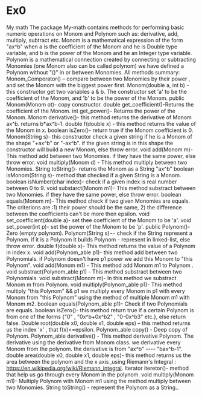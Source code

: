 # Ex0
My math
The package My-math contains methods for performing basic numeric operations on Monom and Polynom such as: derivative, add, multiply, subtract etc.
Monom is a mathematical expression of the form "ax^b" when a is the coefficient of the Monom and he is Double type variable, and b is the power of the Monom and he an Integer type variable.
Polynom is a mathematical connection created by connecting or subtracting Monomies (one Monom also can be called polynom) we have defined a Polynom without "()" in or between Monomies.
All methods summary:
Monom_Comperator() – compare between two Monomies by their power , and set the Monom with the biggest power first.
Monom(double a, int b) - this constructor get two variables a & b.
The constructor set 'a' to be the coefficient of the Monom, and 'b' to be the power of the Monom.
public Monom(Monom ot)- copy constructor.
double get_coefficient()-Returns the  coefficient of the Monom.
int get_power()- Returns the  power of the Monom.
Monom derivative()- this method returns the derivative of Monom ax^b. returns b*ax^b-1.
double f(double x) - this method returns the value of the Monom in x.
boolean isZero()- return true if the Monom coefficient is 0.
Monom(String s)- this constructor check a given string if he is a Monom of the shape "+ax^b" or "-ax^b". if the given string is in this shape the constructor will build a new Monom, else throw error.
void add(Monom m)- This method add between two Monomies. if they have the same power, else throw error.
void multiply(Monom d) - This method multiply between two Monomies.
String toString()- returns the Monom as a String "ax^b"
boolean isMonom(String s)- method that checked if a given String is a Monom.
boolean isNumber(char index)- check if a given index is real number between 0 to 9.
void substarct(Monom m1)- This method substract between two Monomies. if they have the same power, else throw error.
boolean equals(Monom m)- This method check if two given Monomies are equals.
The criterions are :1) their power should be the same, 2) the difference between the coefficients can't be more then epsilon.
void set_coefficient(double a)- set thee coefficient of the Monom to be 'a'.
void set_power(int p)- set the power of the Monom to be 'p'.
public Polynom()- Zero (empty polynom).
Polynom(String s)¬- check if the String represent a Polynom.
if it is a Polynom it builds Polynom - represent in linked-list, else throw error.
double f(double x)- This method returns the value of a Polynom in index x.
void add(Polynom_able p1)- this method add between two Polynomials.
if Polynom doesn't have p1 power we add this Monom to "this Polynom".
void add(Monom m1) - This method add Monom m1 to Polynom .
void substract(Polynom_able p1) - This method substract between two Polynomials.
void substract(Monom m)- In this method we substract Monom m from Polynom.
void multiply(Polynom_able p1)- This method multiply "this Polynom" && p1
we multiply every Monom in p1 with every Monom from "this Polynom" using the method of multiple Monom m1 with Monom m2.
boolean equals(Polynom_able p1)- Check if two Polynomials are equals.
boolean isZero()- this method return true if a certain Polynom is from one of the forms {"0" , "0x^b+0x^b2" , "0-0x^b3" etc.}, else return false.
Double root(double x0, double x1, double eps) – this method returns us the index 'x' , that f(x)<=epsilon.
Polynom_able copy() - Deep copy of Polynom.
Polynom_able derivative() - This method derivative Polynom.
The derivative using the derivative from Monom class. we derivative every Monom from the polynom. the derivative is from "ax^b" ---- "bax^b-1".
double area(double x0, double x1, double eps)- this method returns us the area between the polynom and  the x axis ,using Riemann's Integral : https://en.wikipedia.org/wiki/Riemann_integral.
Iterator<Monom> iteretor()- method that help us go through every Monom in the polynom.
void multiply(Monom m1)- Multiply Polynom with Monom m1 using the method multiply between two Monomies.
 String toString() -  represent the Polynom as a String..
